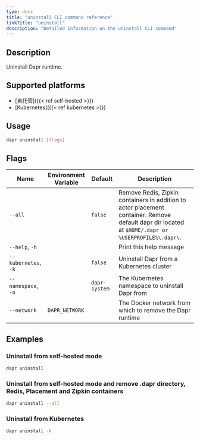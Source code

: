 ```yaml
---
type: docs
title: "uninstall CLI command reference"
linkTitle: "uninstall"
description: "Detailed information on the uninstall CLI command"
---
```


## Description

Uninstall Dapr runtime.

## Supported platforms

- [自托管]({{< ref self-hosted >}})
- [Kubernetes]({{< ref kubernetes >}})

## Usage

```bash
dapr uninstall [flags]
```

## Flags

| Name                 | Environment Variable | Default       | Description                                                                                                                                             |
| -------------------- | -------------------- | ------------- | ------------------------------------------------------------------------------------------------------------------------------------------------------- |
| `--all`              |                      | `false`       | Remove Redis, Zipkin containers in addition to actor placement container. Remove default dapr dir located at `$HOME/.dapr or %USERPROFILE%\.dapr\`. |
| `--help`, `-h`       |                      |               | Print this help message                                                                                                                                 |
| `--kubernetes`, `-k` |                      | `false`       | Uninstall Dapr from a Kubernetes cluster                                                                                                                |
| `--namespace`, `-n`  |                      | `dapr-system` | The Kubernetes namespace to uninstall Dapr from                                                                                                         |
| `--network`          | `DAPR_NETWORK`       |               | The Docker network from which to remove the Dapr runtime                                                                                                |

## Examples

### Uninstall from self-hosted mode
```bash
dapr uninstall
```

### Uninstall from self-hosted mode and remove .dapr directory, Redis, Placement and Zipkin containers
```bash
dapr uninstall --all
```

### Uninstall from Kubernetes
```bash
dapr uninstall -k
```
